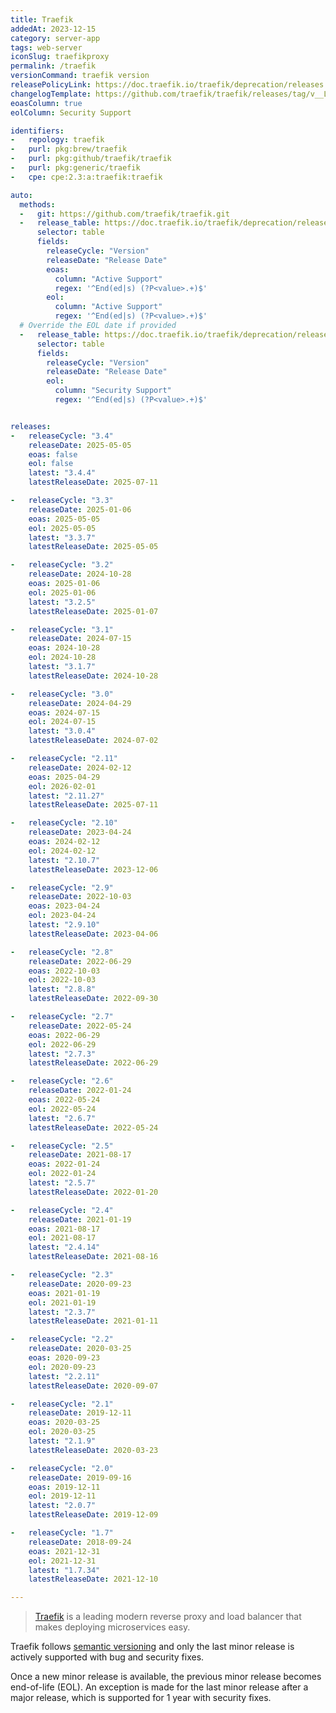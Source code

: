 ```yaml
---
title: Traefik
addedAt: 2023-12-15
category: server-app
tags: web-server
iconSlug: traefikproxy
permalink: /traefik
versionCommand: traefik version
releasePolicyLink: https://doc.traefik.io/traefik/deprecation/releases
changelogTemplate: https://github.com/traefik/traefik/releases/tag/v__LATEST__
eoasColumn: true
eolColumn: Security Support

identifiers:
-   repology: traefik
-   purl: pkg:brew/traefik
-   purl: pkg:github/traefik/traefik
-   purl: pkg:generic/traefik
-   cpe: cpe:2.3:a:traefik:traefik

auto:
  methods:
  -   git: https://github.com/traefik/traefik.git
  -   release_table: https://doc.traefik.io/traefik/deprecation/releases/#1
      selector: table
      fields:
        releaseCycle: "Version"
        releaseDate: "Release Date"
        eoas:
          column: "Active Support"
          regex: '^End(ed|s) (?P<value>.+)$'
        eol:
          column: "Active Support"
          regex: '^End(ed|s) (?P<value>.+)$'
  # Override the EOL date if provided
  -   release_table: https://doc.traefik.io/traefik/deprecation/releases/#2
      selector: table
      fields:
        releaseCycle: "Version"
        releaseDate: "Release Date"
        eol:
          column: "Security Support"
          regex: '^End(ed|s) (?P<value>.+)$'


releases:
-   releaseCycle: "3.4"
    releaseDate: 2025-05-05
    eoas: false
    eol: false
    latest: "3.4.4"
    latestReleaseDate: 2025-07-11

-   releaseCycle: "3.3"
    releaseDate: 2025-01-06
    eoas: 2025-05-05
    eol: 2025-05-05
    latest: "3.3.7"
    latestReleaseDate: 2025-05-05

-   releaseCycle: "3.2"
    releaseDate: 2024-10-28
    eoas: 2025-01-06
    eol: 2025-01-06
    latest: "3.2.5"
    latestReleaseDate: 2025-01-07

-   releaseCycle: "3.1"
    releaseDate: 2024-07-15
    eoas: 2024-10-28
    eol: 2024-10-28
    latest: "3.1.7"
    latestReleaseDate: 2024-10-28

-   releaseCycle: "3.0"
    releaseDate: 2024-04-29
    eoas: 2024-07-15
    eol: 2024-07-15
    latest: "3.0.4"
    latestReleaseDate: 2024-07-02

-   releaseCycle: "2.11"
    releaseDate: 2024-02-12
    eoas: 2025-04-29
    eol: 2026-02-01
    latest: "2.11.27"
    latestReleaseDate: 2025-07-11

-   releaseCycle: "2.10"
    releaseDate: 2023-04-24
    eoas: 2024-02-12
    eol: 2024-02-12
    latest: "2.10.7"
    latestReleaseDate: 2023-12-06

-   releaseCycle: "2.9"
    releaseDate: 2022-10-03
    eoas: 2023-04-24
    eol: 2023-04-24
    latest: "2.9.10"
    latestReleaseDate: 2023-04-06

-   releaseCycle: "2.8"
    releaseDate: 2022-06-29
    eoas: 2022-10-03
    eol: 2022-10-03
    latest: "2.8.8"
    latestReleaseDate: 2022-09-30

-   releaseCycle: "2.7"
    releaseDate: 2022-05-24
    eoas: 2022-06-29
    eol: 2022-06-29
    latest: "2.7.3"
    latestReleaseDate: 2022-06-29

-   releaseCycle: "2.6"
    releaseDate: 2022-01-24
    eoas: 2022-05-24
    eol: 2022-05-24
    latest: "2.6.7"
    latestReleaseDate: 2022-05-24

-   releaseCycle: "2.5"
    releaseDate: 2021-08-17
    eoas: 2022-01-24
    eol: 2022-01-24
    latest: "2.5.7"
    latestReleaseDate: 2022-01-20

-   releaseCycle: "2.4"
    releaseDate: 2021-01-19
    eoas: 2021-08-17
    eol: 2021-08-17
    latest: "2.4.14"
    latestReleaseDate: 2021-08-16

-   releaseCycle: "2.3"
    releaseDate: 2020-09-23
    eoas: 2021-01-19
    eol: 2021-01-19
    latest: "2.3.7"
    latestReleaseDate: 2021-01-11

-   releaseCycle: "2.2"
    releaseDate: 2020-03-25
    eoas: 2020-09-23
    eol: 2020-09-23
    latest: "2.2.11"
    latestReleaseDate: 2020-09-07

-   releaseCycle: "2.1"
    releaseDate: 2019-12-11
    eoas: 2020-03-25
    eol: 2020-03-25
    latest: "2.1.9"
    latestReleaseDate: 2020-03-23

-   releaseCycle: "2.0"
    releaseDate: 2019-09-16
    eoas: 2019-12-11
    eol: 2019-12-11
    latest: "2.0.7"
    latestReleaseDate: 2019-12-09

-   releaseCycle: "1.7"
    releaseDate: 2018-09-24
    eoas: 2021-12-31
    eol: 2021-12-31
    latest: "1.7.34"
    latestReleaseDate: 2021-12-10

---
```


> [Traefik](https://traefik.io/traefik/) is a leading modern reverse proxy and load balancer that makes deploying
> microservices easy.

Traefik follows [semantic versioning](https://semver.org) and only the last minor release is actively supported with bug
and security fixes.

Once a new minor release is available, the previous minor release becomes end-of-life (EOL). An exception is made for
the last minor release after a major release, which is supported for 1 year with security fixes.
